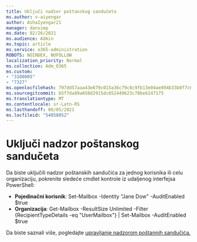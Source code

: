 ```yaml
---
title: Uključi nadzor poštanskog sandučeta
ms.author: v-aiyengar
author: AshaIyengar21
manager: dansimp
ms.date: 02/26/2021
ms.audience: Admin
ms.topic: article
ms.service: o365-administration
ROBOTS: NOINDEX, NOFOLLOW
localization_priority: Normal
ms.collection: Adm_O365
ms.custom:
- "3100005"
- "7327"
ms.openlocfilehash: 797dd57aaa43e879c015a36c79c8c9fb13e04ae894b33b0f7c6d9694d1ae1960
ms.sourcegitcommit: b5f7da89a650d2915dc652449623c78be6247175
ms.translationtype: MT
ms.contentlocale: sr-Latn-RS
ms.lasthandoff: 08/05/2021
ms.locfileid: "54058052"
---
```

# <a name="turn-on-mailbox-auditing"></a>Uključi nadzor poštanskog sandučeta

Da biste uključili nadzor poštanskih sandučića za jednog korisnika ili celu organizaciju, pokrenite sledeće cmdlet kontrole iz udaljenog interfejsa PowerShell:

- **Pojedinačni korisnik**: Set-Mailbox -Identity "Jane Dow" -AuditEnabled $true
- **Organizacija**: Get-Mailbox -ResultSize Unlimited -Filter {RecipientTypeDetails -eq "UserMailbox"} | Set-Mailbox -AuditEnabled $true

Da biste saznali više, pogledajte [upravljanje nadzorom poštannih sandučića.](https://go.microsoft.com/fwlink/?linkid=2103668)